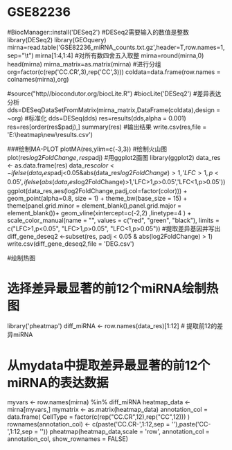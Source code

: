 # GSE82236
#BiocManager::install('DESeq2')
#DESeq2需要输入的数值是整数
library(DESeq2)
library(GEOquery)
mirna=read.table('GSE82236_miRNA_counts.txt.gz',header=T,row.names=1,sep="\t")
mirna[1:4,1:4]
#对所有数四舍五入取整
mirna=round(mirna,0)
head(mirna)
mirna_matrix=as.matrix(mirna)
#进行分组
org=factor(c(rep('CC.CR',3),rep('CC',3)))
coldata=data.frame(row.names = colnames(mirna),org)

#source("http//biocondutor.org/biocLite.R")
#biocLite('DESeq2')
#差异表达分析
dds=DESeqDataSetFromMatrix(mirna_matrix,DataFrame(coldata),design = ~org)
#标准化
dds=DESeq(dds)
res=results(dds,alpha = 0.001)
res=res[order(res$padj),]
summary(res)
#输出结果
write.csv(res,file = 'E:\\heatmap\\new\\results.csv')

###绘制MA-PLOT
plotMA(res,ylim=c(-3,3))
#绘制火山图
plot(res$log2FoldChange,res$padj)
#用ggplot2画图
library(ggplot2)
data_res <- as.data.frame(res)
data_res$color <- ifelse(data_res$padj<0.05&abs(data_res$log2FoldChange)>1,'LFC>1,p<0.05',ifelse(abs(data_res$log2FoldChange)>1,'LFC>1,p>0.05','LFC<1,p>0.05'))
ggplot(data_res,aes(log2FoldChange,padj,col=factor(color))) +
  geom_point(alpha=0.8, size = 1) +
  theme_bw(base_size = 15) +
  theme(panel.grid.minor = element_blank(),panel.grid.major = element_blank())+
  geom_vline(xintercept=c(-2,2) ,linetype=4 ) +
  scale_color_manual(name = "", values = c("red", "green", "black"), limits = c("LFC>1,p<0.05", "LFC>1,p>0.05", "LFC<1,p>0.05")) 
#提取差异基因并写出
diff_gene_deseq2 <-subset(res, padj < 0.05 & abs(log2FoldChange) > 1)
write.csv(diff_gene_deseq2,file = 'DEG.csv')

#绘制热图
# 选择差异最显著的前12个miRNA绘制热图
library('pheatmap')
diff_miRNA <- row.names(data_res)[1:12] # 提取前12的差异miRNA
# 从mydata中提取差异最显著的前12个miRNA的表达数据
myvars <- row.names(mirna) %in% diff_miRNA
heatmap_data <- mirna[myvars,]
mymatrix <- as.matrix(heatmap_data)
annotation_col = data.frame(
  CellType = factor(c(rep("CC.CR",12),rep("CC",12)))
)
rownames(annotation_col) <- c(paste('CC.CR-',1:12,sep = ''),paste('CC-',1:12,sep = ''))
pheatmap(heatmap_data,scale = 'row', annotation_col = annotation_col, show_rownames = FALSE)


